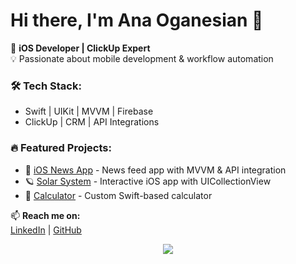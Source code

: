 # Hi there, I'm Ana Oganesian 👋  

🚀 **iOS Developer | ClickUp Expert**  
💡 Passionate about mobile development & workflow automation  

### 🛠 **Tech Stack:**  
- Swift | UIKit | MVVM | Firebase  
- ClickUp | CRM | API Integrations  

### 🔥 **Featured Projects:**  
- 📰 [iOS News App](https://github.com/itlifean/ios-news-app) - News feed app with MVVM & API integration  
- 🪐 [Solar System](https://github.com/itlifean/solar-system) - Interactive iOS app with UICollectionView  
- 🧮 [Calculator](https://github.com/itlifean/swift-calculator) - Custom Swift-based calculator  

📫 **Reach me on:**  
[LinkedIn](https://linkedin.com/in/ana-oganesian-5836281a8) | [GitHub](https://github.com/itlifean)

<p align="center">
  <img src="https://capsule-render.vercel.app/api?type=soft&color=000000&height=150&section=header&text=Ana%20Oganesian&fontSize=40&fontColor=cyan&animation=fadeIn">
</p>

